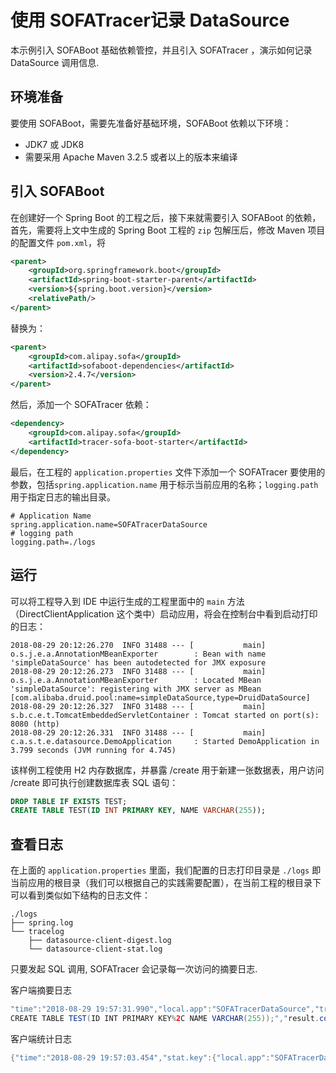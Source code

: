 # 使用 SOFATracer记录 DataSource

本示例引入 SOFABoot 基础依赖管控，并且引入 SOFATracer ，演示如何记录 DataSource 调用信息.

## 环境准备

要使用 SOFABoot，需要先准备好基础环境，SOFABoot 依赖以下环境：
- JDK7 或 JDK8
- 需要采用 Apache Maven 3.2.5 或者以上的版本来编译

## 引入 SOFABoot

在创建好一个 Spring Boot 的工程之后，接下来就需要引入 SOFABoot 的依赖，首先，需要将上文中生成的 Spring Boot 工程的 `zip` 包解压后，修改 Maven 项目的配置文件 `pom.xml`，将

```xml
<parent>
    <groupId>org.springframework.boot</groupId>
    <artifactId>spring-boot-starter-parent</artifactId>
    <version>${spring.boot.version}</version>
    <relativePath/>
</parent>
```

替换为：

```xml
<parent>
    <groupId>com.alipay.sofa</groupId>
    <artifactId>sofaboot-dependencies</artifactId>
    <version>2.4.7</version>
</parent>
```

然后，添加一个 SOFATracer 依赖：

```xml
<dependency>
    <groupId>com.alipay.sofa</groupId>
    <artifactId>tracer-sofa-boot-starter</artifactId>
</dependency>
```

最后，在工程的 `application.properties` 文件下添加一个 SOFATracer 要使用的参数，包括`spring.application.name` 用于标示当前应用的名称；`logging.path` 用于指定日志的输出目录。

```
# Application Name
spring.application.name=SOFATracerDataSource
# logging path
logging.path=./logs
```

## 运行

可以将工程导入到 IDE 中运行生成的工程里面中的 `main` 方法（DirectClientApplication 这个类中）启动应用，将会在控制台中看到启动打印的日志：

```
2018-08-29 20:12:26.270  INFO 31488 --- [           main] o.s.j.e.a.AnnotationMBeanExporter        : Bean with name 'simpleDataSource' has been autodetected for JMX exposure
2018-08-29 20:12:26.273  INFO 31488 --- [           main] o.s.j.e.a.AnnotationMBeanExporter        : Located MBean 'simpleDataSource': registering with JMX server as MBean [com.alibaba.druid.pool:name=simpleDataSource,type=DruidDataSource]
2018-08-29 20:12:26.327  INFO 31488 --- [           main] s.b.c.e.t.TomcatEmbeddedServletContainer : Tomcat started on port(s): 8080 (http)
2018-08-29 20:12:26.331  INFO 31488 --- [           main] c.a.s.t.e.datasource.DemoApplication     : Started DemoApplication in 3.799 seconds (JVM running for 4.745)
```

该样例工程使用 H2 内存数据库，并暴露 /create 用于新建一张数据表，用户访问 /create 即可执行创建数据库表 SQL 语句：
```sql
DROP TABLE IF EXISTS TEST;
CREATE TABLE TEST(ID INT PRIMARY KEY, NAME VARCHAR(255));
```


## 查看日志

在上面的 `application.properties` 里面，我们配置的日志打印目录是 `./logs` 即当前应用的根目录（我们可以根据自己的实践需要配置），在当前工程的根目录下可以看到类似如下结构的日志文件：

```
./logs
├── spring.log
└── tracelog
    ├── datasource-client-digest.log
    └── datasource-client-stat.log

```

只要发起 SQL 调用, SOFATracer 会记录每一次访问的摘要日志.

客户端摘要日志

```java
"time":"2018-08-29 19:57:31.990","local.app":"SOFATracerDataSource","traceId":"0a0fe8691535543846625100130768","spanId":"0.1","database.name":"h2DataSource","sql":"DROP TABLE IF EXISTS TEST;
CREATE TABLE TEST(ID INT PRIMARY KEY%2C NAME VARCHAR(255));","result.code":"success","total.time":"2114ms","connection.establish.span":"242ms","db.execute.cost":"1866ms","database.type":"MYSQL","database.endpoint":"jdbc:h2:~/test:-1","current.thread.name":"http-nio-8080-exec-1","baggage":""}
```

客户端统计日志

```java
{"time":"2018-08-29 19:57:03.454","stat.key":{"local.app":"SOFATracerDataSource","database.name":"h2DataSource"},"count":1,"total.cost.milliseconds":262,"success":"true","load.test":"F"}
```
